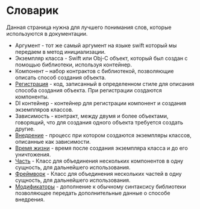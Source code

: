 # Словарик

Данная страница нужна для лучшего понимания слов, которые используются в документации.

* Аргумент - тот же самый аргумент на языке swift который мы передаем в метод инициализации.
* Экземпляр класса - Swift или Obj-C объект, который был создан с помощью библиотеки, используя контейнер.
* Компонент – набор контрактов с библиотекой, позволяющие описать способ создания объекта. 
* [Регистрация](core/registration_and_service.md) - код, записанный в определенном стиле для описания способа создания объекта. При регистрации создаются компоненты.
* DI контейнер - контейнер для регистрации компонент и создания экземпляров классов.
* Зависимость - контракт, между двумя и более объектами, говорящий, что для создания одного объекта требуется создать другие.
* [Внедрение](core/injection.md) - процесс при котором создаются экземпляры классов, описанные как зависимости.
* [Время жизни](core/scope_and_lifetime.md) - время после создания экземпляра класса и до его уничтожения.
* [Часть](core/modular.md#Часть) - Класс для объединения нескольких компонентов в одну сущность, для дальнейшего использования.
* [Фреймворк](core/modular.md#Фреймворк) -  Класс для объединения нескольких частей в одну сущность, для дальнейшего использования.
* [Модификаторы](core/modificated_injection.md) - дополнение к обычному синтаксису библиотеки позволяющее передать дополнительные данные о способе внедрения.

